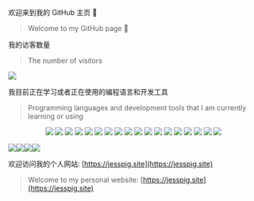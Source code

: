 <!--
**jesspig/jesspig** is a ✨ _special_ ✨ repository because its `README.md` (this file) appears on your GitHub profile.

Here are some ideas to get you started:

- 🔭 I’m currently working on ...
- 🌱 I’m currently learning ...
- 👯 I’m looking to collaborate on ...
- 🤔 I’m looking for help with ...
- 💬 Ask me about ...
- 📫 How to reach me: ...
- 😄 Pronouns: ...
- ⚡ Fun fact: ...
-->
<!-- 
![](https://github-readme-stats.vercel.app/api?username=jesspig&show_icons=true&theme=dracula&locale=cn&count_private=true&line_height=40) ![](https://github-readme-stats.vercel.app/api/top-langs/?username=jesspig&theme=dracula) 
-->

欢迎来到我的 GitHub 主页 👋
> Welcome to my GitHub page 👋

我的访客数量
> The number of visitors

![](https://profile-counter.glitch.me/jesspig/count.svg)

我目前正在学习或者正在使用的编程语言和开发工具
> Programming languages and development tools that I am currently learning or using

<div align="center"> 
  <img src="https://img.shields.io/badge/-HTML5-E34F26?style=flat-square&logo=html5&logoColor=white">
  <img src="https://img.shields.io/badge/-CSS3-1572B6?style=flat-square&logo=css3&logoColor=white">
  <img src="https://img.shields.io/badge/-JavaScript-F7DF1E?style=flat-square&logo=javascript&logoColor=white">
  <img src="https://img.shields.io/badge/-Markdown-000000?style=flat-square&logo=markdown&logoColor=white">
  <img src="https://img.shields.io/badge/-npm-CB3837?style=flat-square&logo=npm&logoColor=white">
  <img src="https://img.shields.io/badge/-Yarn-2C8EBB?style=flat-square&logo=yarn&logoColor=white">
  <img src="https://img.shields.io/badge/-git-F05032?style=flat-square&logo=git&logoColor=white">
  <img src="https://img.shields.io/badge/-GitHub-181717?style=flat-square&logo=github&logoColor=white">
<!--   <img src="https://img.shields.io/badge/-Typescript-3178C6?style=flat-square&logo=typescript&logoColor=white"> -->
  <img src="https://img.shields.io/badge/-Sass-CC6699?style=flat-square&logo=sass&logoColor=white">
  <img src="https://img.shields.io/badge/-Vue-4FC08D?style=flat-square&logo=vue.js&logoColor=white">
<!--   <img src="https://img.shields.io/badge/-Electron-47848F?style=flat-square&logo=electron&logoColor=white"> -->
  <img src="https://img.shields.io/badge/-C-A8B9CC?style=flat-square&logo=c&logoColor=white">
  <img src="https://img.shields.io/badge/-C++-00599C?style=flat-square&logo=cplusplus&logoColor=white">
  <img src="https://img.shields.io/badge/-Go-00ADD8?style=flat-square&logo=go&logoColor=white">
<!--   <img src="https://img.shields.io/badge/-Hyperledger-2F3134?style=flat-square&logo=hyperledger&logoColor=white"> -->
  <img src="https://img.shields.io/badge/-Python-3776AB?style=flat-square&logo=python&logoColor=white">
<!--   <img src="https://img.shields.io/badge/-PyTorch-EE4C2C?style=flat-square&logo=python&logoColor=white"> -->
  <img src="https://img.shields.io/badge/-NumPy-013243?style=flat-square&logo=numpy&logoColor=white">
  <img src="https://img.shields.io/badge/-Java-007396?style=flat-square&logo=java&logoColor=white">
  <img src="https://img.shields.io/badge/-MySql-4479A1?style=flat-square&logo=mysql&logoColor=white">
<!--   <img src="https://img.shields.io/badge/-Redis-DC382D?style=flat-square&logo=redis&logoColor=white"> -->
  <img src="https://img.shields.io/badge/-PostgreSql-4169E1?style=flat-square&logo=postgresql&logoColor=white">
<!--   <img src="https://img.shields.io/badge/-Rust-000000?style=flat-square&logo=rust&logoColor=white"> -->
<!--   <img src="https://img.shields.io/badge/-WebAssembly-654FF0?style=flat-square&logo=webassembly&logoColor=white"> -->
</div>


![](https://github-readme-stats.vercel.app/api?username=jesspig&show_icons=true&theme=radical&count_private=true&hide_border=true)![](https://github-readme-stats.vercel.app/api/top-langs/?username=jesspig&theme=radical&hide_border=true&layout=compact&hide=html)![](https://stats.justsong.cn/api/leetcode/?username=jesspig&cn=true&theme=dark)![](https://stats.justsong.cn/api/csdn?id=weixin_42355240&theme=dark)  
 
欢迎访问我的个人网站: [https://jesspig.site](https://jesspig.site)
> Welcome to my personal website: [https://jesspig.site](https://jesspig.site)

